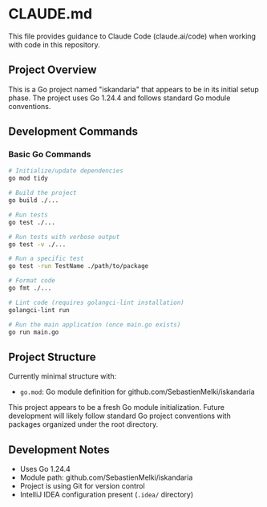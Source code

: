 # CLAUDE.md

This file provides guidance to Claude Code (claude.ai/code) when working with code in this repository.

## Project Overview

This is a Go project named "iskandaria" that appears to be in its initial setup phase. The project uses Go 1.24.4 and follows standard Go module conventions.

## Development Commands

### Basic Go Commands
```bash
# Initialize/update dependencies
go mod tidy

# Build the project
go build ./...

# Run tests
go test ./...

# Run tests with verbose output
go test -v ./...

# Run a specific test
go test -run TestName ./path/to/package

# Format code
go fmt ./...

# Lint code (requires golangci-lint installation)
golangci-lint run

# Run the main application (once main.go exists)
go run main.go
```

## Project Structure

Currently minimal structure with:
- `go.mod`: Go module definition for github.com/SebastienMelki/iskandaria

This project appears to be a fresh Go module initialization. Future development will likely follow standard Go project conventions with packages organized under the root directory.

## Development Notes

- Uses Go 1.24.4
- Module path: github.com/SebastienMelki/iskandaria
- Project is using Git for version control
- IntelliJ IDEA configuration present (`.idea/` directory)